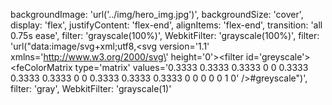 backgroundImage: 'url(\'../img/hero_img.jpg\')',
backgroundSize: 'cover',
display: 'flex',
justifyContent: 'flex-end',
alignItems: 'flex-end',
transition: 'all 0.75s ease',
filter: 'grayscale(100%)',
WebkitFilter: 'grayscale(100%)',
filter: 'url("data:image/svg+xml;utf8,<svg version=\'1.1\' xmlns=\'http://www.w3.org/2000/svg\' height=\'0\'><filter id=\'greyscale\'><feColorMatrix type=\'matrix\' values=\'0.3333 0.3333 0.3333 0 0 0.3333 0.3333 0.3333 0 0 0.3333 0.3333 0.3333 0 0 0 0 0 1 0\' /></filter></svg>#greyscale")',
filter: 'gray',
WebkitFilter: 'grayscale(1)'
